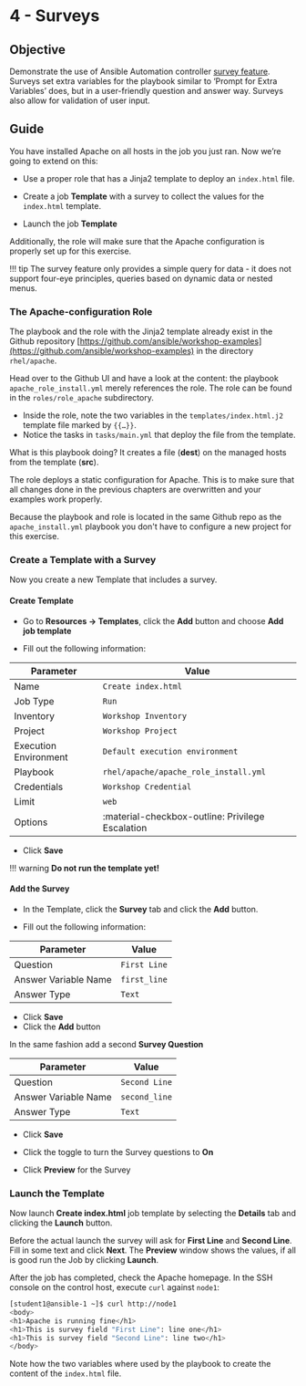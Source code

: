 # 4 - Surveys

## Objective

Demonstrate the use of Ansible Automation controller [survey feature](https://docs.ansible.com/automation-controller/latest/html/userguide/job_templates.html#surveys). Surveys set extra variables for the playbook similar to ‘Prompt for Extra Variables’ does, but in a user-friendly question and answer way. Surveys also allow for validation of user input.

## Guide

You have installed Apache on all hosts in the job you just ran. Now we’re going to extend on this:

* Use a proper role that has a Jinja2 template to deploy an `index.html` file.

* Create a job **Template** with a survey to collect the values for the `index.html` template.

* Launch the job **Template**

Additionally, the role will make sure that the Apache configuration is properly set up for this exercise.

!!! tip
    The survey feature only provides a simple query for data - it does not support four-eye principles, queries based on dynamic data or nested menus.

### The Apache-configuration Role

The playbook and the role with the Jinja2 template already exist in the Github repository [https://github.com/ansible/workshop-examples](https://github.com/ansible/workshop-examples) in the directory `rhel/apache`.

 Head over to the Github UI and have a look at the content: the playbook `apache_role_install.yml` merely references the role. The role can be found in the `roles/role_apache` subdirectory.

* Inside the role, note the two variables in the `templates/index.html.j2` template file marked by `{{…​}}`\.
* Notice the tasks in `tasks/main.yml` that deploy the file from the template.

What is this playbook doing? It creates a file (**dest**) on the managed hosts from the template (**src**).

The role deploys a static configuration for Apache. This is to make sure that all changes done in the previous chapters are overwritten and your examples work properly.

Because the playbook and role is located in the same Github repo as the `apache_install.yml` playbook you don't have to configure a new project for this exercise.

### Create a Template with a Survey

Now you create a new Template that includes a survey.

#### Create Template

* Go to **Resources → Templates**, click the **Add** button and choose **Add job template**

* Fill out the following information:

| Parameter             | Value                                            |
| --------------------- | ------------------------------------------------ |
| Name                  | `Create index.html`                              |
| Job Type              | `Run`                                            |
| Inventory             | `Workshop Inventory`                             |
| Project               | `Workshop Project`                               |
| Execution Environment | `Default execution environment`                  |
| Playbook              | `rhel/apache/apache_role_install.yml`            |
| Credentials           | `Workshop Credential`                            |
| Limit                 | `web`                                            |
| Options               | :material-checkbox-outline: Privilege Escalation |

* Click **Save**

!!! warning
    **Do not run the template yet!**

#### Add the Survey

* In the Template, click the **Survey** tab and click the **Add** button.

* Fill out the following information:

| Parameter            | Value        |
| -------------------- | ------------ |
| Question             | `First Line` |
| Answer Variable Name | `first_line` |
| Answer Type          | `Text`       |

* Click **Save**
* Click the **Add** button

In the same fashion add a second **Survey Question**

| Parameter            | Value         |
| -------------------- | ------------- |
| Question             | `Second Line` |
| Answer Variable Name | `second_line` |
| Answer Type          | `Text`        |

* Click **Save**
* Click the toggle to turn the Survey questions to **On**

* Click **Preview** for the Survey

### Launch the Template

Now launch **Create index.html** job template by selecting the **Details** tab and clicking the **Launch** button.

Before the actual launch the survey will ask for **First Line** and **Second Line**. Fill in some text and click **Next**. The **Preview** window shows the values, if all is good run the Job by clicking **Launch**.

After the job has completed, check the Apache homepage. In the SSH console on the control host, execute `curl` against `node1`:

```bash
[student1@ansible-1 ~]$ curl http://node1
<body>
<h1>Apache is running fine</h1>
<h1>This is survey field "First Line": line one</h1>
<h1>This is survey field "Second Line": line two</h1>
</body>
```

Note how the two variables where used by the playbook to create the content of the `index.html` file.
